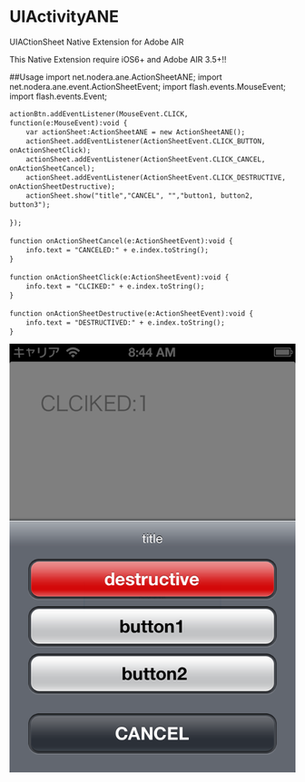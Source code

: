 UIActivityANE
=============

UIACtionSheet Native Extension for Adobe AIR

This Native Extension require iOS6+ and Adobe AIR 3.5+!!

##Usage
	import net.nodera.ane.ActionSheetANE;
	import net.nodera.ane.event.ActionSheetEvent;
	import flash.events.MouseEvent;
	import flash.events.Event;


	actionBtn.addEventListener(MouseEvent.CLICK, function(e:MouseEvent):void {
		var actionSheet:ActionSheetANE = new ActionSheetANE();
		actionSheet.addEventListener(ActionSheetEvent.CLICK_BUTTON, onActionSheetClick);
		actionSheet.addEventListener(ActionSheetEvent.CLICK_CANCEL, onActionSheetCancel);
		actionSheet.addEventListener(ActionSheetEvent.CLICK_DESTRUCTIVE, onActionSheetDestructive);
		actionSheet.show("title","CANCEL", "","button1, button2, button3");

	});

	function onActionSheetCancel(e:ActionSheetEvent):void {
		info.text = "CANCELED:" + e.index.toString();
	}

	function onActionSheetClick(e:ActionSheetEvent):void {
		info.text = "CLCIKED:" + e.index.toString();
	}

	function onActionSheetDestructive(e:ActionSheetEvent):void {
		info.text = "DESTRUCTIVED:" + e.index.toString();
	}

![ScreenShot](sample/image/screenshot.png)
